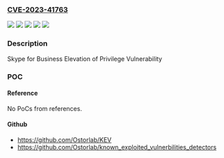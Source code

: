 ### [CVE-2023-41763](https://cve.mitre.org/cgi-bin/cvename.cgi?name=CVE-2023-41763)
![](https://img.shields.io/static/v1?label=Product&message=Skype%20for%20Business%20Server%202015%20CU13&color=blue)
![](https://img.shields.io/static/v1?label=Product&message=Skype%20for%20Business%20Server%202019%20CU7&color=blue)
![](https://img.shields.io/static/v1?label=Version&message=2046.0%3C%207.0.246.530%20&color=brighgreen)
![](https://img.shields.io/static/v1?label=Version&message=9319.0%3C%206.0.9319.869%20&color=brighgreen)
![](https://img.shields.io/static/v1?label=Vulnerability&message=Elevation%20of%20Privilege&color=brighgreen)

### Description

Skype for Business Elevation of Privilege Vulnerability

### POC

#### Reference
No PoCs from references.

#### Github
- https://github.com/Ostorlab/KEV
- https://github.com/Ostorlab/known_exploited_vulnerbilities_detectors

